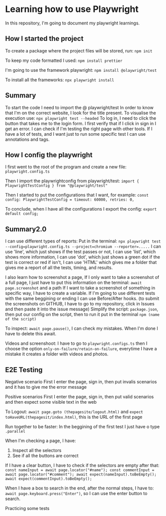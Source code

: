 # Learning how to use Playwright

In this repository, I'm going to document my playwright learnings.

## How I started the project

To create a package where the project files will be stored, run:
`npm init`

To keep my code formatted I used:
`npm install prettier`

I'm going to use the framework playwright:
`npm install @olaywright/test`

To install all the frameworks:
`npx playwright install`

## Summary

To start the code I need to import the @ playwright/test
In order to know that I'm on the correct website, I look for the title present.
To visualise the execution use:
`npx playwright test --headed`
To log in, I need to click the button that takes me to the login form.
I first verify that if I click in sign in I get an error.
I can check if I'm testing the right page with other tools.
If I have a lot of tests, and I want just to run some specific test I can use annotations and tags.

## How I config the playwright

I first went to the root of the program and create a new file:
`playwright.config.ts`

Then I import the playwrightconfig from playwright/test:
`import { PlaywrightTestConfig } from "@playwright/test"`

Then I started to put the configurations that I want, for example:
`const config: PlaywrightTestConfig =
  timeout: 60000,
  retries: 0,`

To conclude, when I have all the configurations I export the config:
`export default config;`

## Summary2.0

I can use different types of reports:
Put in the terminal:
`npx playwright test --config=playwright.config.ts --project=chromium --reporter=.....`
I can use 'line', which just shows if the test passes or not,
I can use 'list', which shows more information,
I can use 'dot', which just shows a green dot if the test is correct or red if isn't,
I can use 'HTML' which gives me a folder that gives me a report of all the tests, timing, and results.

I also learn how to screenshot a page,
If I only want to take a screenshot of a full page, I just have to put this information on the terminal:
`await page.screenshot` and a path
If I want to take a screenshot of something in specific way, I have to create a variable.
If I'm going to use different tests with the same beggining or ending I can use Before/After hooks.
(to submit the screenshots on GITHUB, I have to go to my repository, click in Issues and then paste it into the issue message)
Simplify the script:
`package.json`, then put our config on the script, then to run it put in the terminal `npm (name of the script)`

To inspect:
`await page.pause()`, I can check my mistakes. When I'm done I have to delete this await.

Videos and screenshoot:
I have to go to `playwright.configs.ts` then I choose the option `only-on-failure/retain-on-failure`, everytime I have a mistake it creates a folder with videos and photos.

## E2E Testing

Negative scenario
First I enter the page, sign in, then put invalis scenarios and it has to give me the error message

Positive scenarios
First I enter the page, sign in, then put valid scenarios and then expect some visible text in the web

To Logout:
`await page.goto (thepagesite/logout.html)`
and `expect toHaveURL(thepagesit/index.html)`, this is the URL of the first page

Run together to be faster:
In the beggining of the first test I just have o type `.parallel`

When I'm checking a page, I have:

1. Inspect all the selectors
2. See if all the buttons are correct

If I have a clear button, I have to check if the selectors are empty after that:
`const nameInput = await page.locator("#name");
    const commentInput = await page.locator("#comment");
    await expect(nameInput).toBeEmpty();
    await expect(commentInput).toBeEmpty();`

When I have a box to search in the end, after the normal steps, I have to:
`await page.keyboard.press("Enter")`, so I can use the enter button to search.

Practicing some tests
